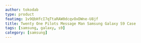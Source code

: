 ```yaml
---
author: tokodab
type: product
featimg: 1v9QbHfcI7qTtaRAW0dcqvOxDWne-U8jf
title: Twenty One Pilots Message Man Samsung Galaxy S9 Case
tags: [samsung, galaxy, s9]
category: [samsung]
---
```

